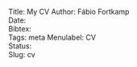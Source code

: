 Title: My CV
Author: Fábio Fortkamp  
Date:   
Bibtex:   
Tags: meta
Menulabel: CV  
Status:   
Slug: cv




